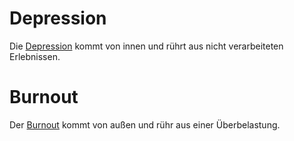 # Depression

Die [Depression](https://de.wikipedia.org/wiki/Depression) kommt von innen und rührt aus nicht verarbeiteten Erlebnissen.

# Burnout

Der [Burnout](https://de.wikipedia.org/wiki/Burn-out) kommt von außen und rühr aus einer Überbelastung.
